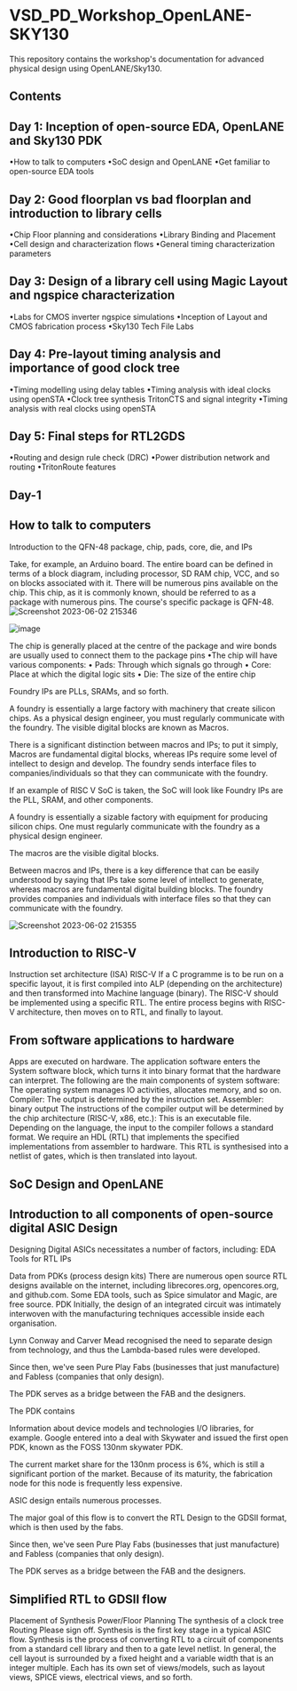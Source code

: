 # VSD_PD_Workshop_OpenLANE-SKY130
This repository contains the workshop's documentation for advanced physical design using OpenLANE/Sky130.

Contents
------------------------------------------------------------------------------------------------
Day 1: Inception of open-source EDA, OpenLANE and Sky130 PDK
--------------------------------
•How to talk to computers                                                                   •SoC design and OpenLANE
•Get familiar to open-source EDA tools

Day 2: Good floorplan vs bad floorplan and introduction to library cells
-------------------------
•Chip Floor planning and considerations
•Library Binding and Placement
•Cell design and characterization flows
•General timing characterization parameters

Day 3: Design of a library cell using Magic Layout and ngspice characterization
-----------------------
•Labs for CMOS inverter ngspice simulations
•Inception of Layout and CMOS fabrication process
•Sky130 Tech File Labs

Day 4: Pre-layout timing analysis and importance of good clock tree
------------------------------
•Timing modelling using delay tables
•Timing analysis with ideal clocks using openSTA
•Clock tree synthesis TritonCTS and signal integrity
•Timing analysis with real clocks using openSTA

Day 5: Final steps for RTL2GDS
------------------------------------
•Routing and design rule check (DRC)
•Power distribution network and routing
•TritonRoute features


Day-1
-------------------------------------------
How to talk to computers
-------------------------------
Introduction to the QFN-48 package, chip, pads, core, die, and IPs

Take, for example, an Arduino board. The entire board can be defined in terms of a block diagram, including processor, SD RAM chip, VCC, and so on blocks associated with it. There will be numerous pins available on the chip. This chip, as it is commonly known, should be referred to as a package with numerous pins. The course's specific package is QFN-48.
![Screenshot 2023-06-02 215346](https://github.com/AmitGupta003/VSD_PD_Workshop_OpenLANE-SKY130/assets/135353855/12b8a453-98cb-4ecb-9071-96ee5b586bc0)

![image](https://github.com/AmitGupta003/VSD_PD_Workshop_OpenLANE-SKY130/assets/135353855/f3f3059d-c34c-43aa-81ea-5a6db7a109f1)

The chip is generally placed at the centre of the package and wire bonds are usually used to connect them to the package pins
•The chip will have various components:
• Pads: Through which signals go through
• Core: Place at which the digital logic sits
• Die: The size of the entire chip


Foundry IPs are PLLs, SRAMs, and so forth.

A foundry is essentially a large factory with machinery that create silicon chips.
As a physical design engineer, you must regularly communicate with the foundry.
The visible digital blocks are known as Macros.

There is a significant distinction between macros and IPs; to put it simply, Macros are fundamental digital blocks, whereas IPs require some level of intellect to design and develop.
The foundry sends interface files to companies/individuals so that they can communicate with the foundry.


If an example of RISC V SoC is taken, the SoC will look like
Foundry IPs are the PLL, SRAM, and other components.

A foundry is essentially a sizable factory with equipment for producing silicon chips.
One must regularly communicate with the foundry as a physical design engineer.

The macros are the visible digital blocks.

Between macros and IPs, there is a key difference that can be easily understood by saying that IPs take some level of intellect to generate, whereas macros are fundamental digital building blocks.
The foundry provides companies and individuals with interface files so that they can communicate with the foundry.

![Screenshot 2023-06-02 215355](https://github.com/AmitGupta003/VSD_PD_Workshop_OpenLANE-SKY130/assets/135353855/7091679f-6957-4a41-b27b-6bfe97fa53c8)

Introduction to RISC-V
------------------------------
Instruction set architecture (ISA) RISC-V
If a C programme is to be run on a specific layout, it is first compiled into ALP (depending on the architecture) and then transformed into Machine language (binary).
The RISC-V should be implemented using a specific RTL.
The entire process begins with RISC-V architecture, then moves on to RTL, and finally to layout.

From software applications to hardware
------------------------------
Apps are executed on hardware.
The application software enters the System software block, which turns it into binary format that the hardware can interpret.
The following are the main components of system software:
The operating system manages IO activities, allocates memory, and so on.
Compiler: The output is determined by the instruction set.
Assembler: binary output
The instructions of the compiler output will be determined by the chip architecture (RISC-V, x86, etc.): This is an executable file.
Depending on the language, the input to the compiler follows a standard format.
We require an HDL (RTL) that implements the specified implementations from assembler to hardware.
This RTL is synthesised into a netlist of gates, which is then translated into layout.

SoC Design and OpenLANE
-----------------------------
Introduction to all components of open-source digital ASIC Design
----------------------------------
Designing Digital ASICs necessitates a number of factors, including:
EDA Tools for RTL IPs

Data from PDKs (process design kits)
There are numerous open source RTL designs available on the internet, including librecores.org, opencores.org, and github.com.
Some EDA tools, such as Spice simulator and Magic, are free source.
PDK Initially, the design of an integrated circuit was intimately interwoven with the manufacturing techniques accessible inside each organisation.

Lynn Conway and Carver Mead recognised the need to separate design from technology, and thus the Lambda-based rules were developed.

Since then, we've seen Pure Play Fabs (businesses that just manufacture) and Fabless (companies that only design).

The PDK serves as a bridge between the FAB and the designers.

The PDK contains

Information about device models and technologies
I/O libraries, for example.
Google entered into a deal with Skywater and issued the first open PDK, known as the FOSS 130nm skywater PDK.

The current market share for the 130nm process is 6%, which is still a significant portion of the market. Because of its maturity, the fabrication node for this node is frequently less expensive.

ASIC design entails numerous processes.

The major goal of this flow is to convert the RTL Design to the GDSII format, which is then used by the fabs.

Since then, we've seen Pure Play Fabs (businesses that just manufacture) and Fabless (companies that only design).

The PDK serves as a bridge between the FAB and the designers.


Simplified RTL to GDSII flow
---------------------------------
Placement of Synthesis
Power/Floor Planning
The synthesis of a clock tree
Routing
Please sign off. Synthesis is the first key stage in a typical ASIC flow.
Synthesis is the process of converting RTL to a circuit of components from a standard cell library and then to a gate level netlist.
In general, the cell layout is surrounded by a fixed height and a variable width that is an integer multiple.
Each has its own set of views/models, such as layout views, SPICE views, electrical views, and so forth.
